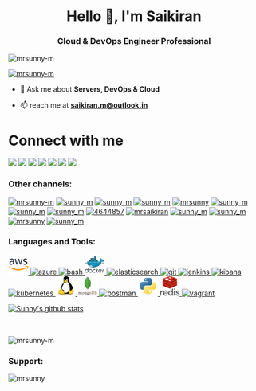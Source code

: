 <h1 align="center">Hello 👋, I'm Saikiran</h1>
<h3 align="center">Cloud & DevOps Engineer Professional</h3>

<p align="left"> <img src="https://komarev.com/ghpvc/?username=mrsunny-m&label=Profile%20views&color=0e75b6&style=flat" alt="mrsunny-m" /> </p>

<p align="left"> <a href="https://github.com/ryo-ma/github-profile-trophy"><img src="https://github-profile-trophy.vercel.app/?username=mrsunny-m" alt="mrsunny-m" /></a> </p>

- 💬 Ask me about **Servers, DevOps & Cloud**

- 📫 reach me at **saikiran.m@outlook.in**

# Connect with me
[<img src = "https://img.shields.io/badge/LinkedIn-0077B5?style=for-the-badge&logo=linkedin&logoColor=white">](https://www.linkedin.com/in/m-saikiran/)
[<img src = "https://img.shields.io/badge/GitHub-100000?style=for-the-badge&logo=github&logoColor=white">](https://github.com/MrSunny-M/)
[<img src = "https://img.shields.io/badge/Medium-12100E?style=for-the-badge&logo=medium&logoColor=white">](https://medium.com/@saikiran_m)
[<img src = "https://img.shields.io/badge/dev.to-0A0A0A?style=for-the-badge&logo=devdotto&logoColor=white">](https://dev.to/saikiran_m)
[<img src = "https://img.shields.io/badge/Discord-7289DA?style=for-the-badge&logo=discord&logoColor=white">](https://discord.gg/@saikiran)
[<img src = "https://img.shields.io/badge/Twitter-1DA1F2?style=for-the-badge&logo=twitter&logoColor=white">](https://twitter.com/sunnytweeted)
[<img src = "https://img.shields.io/badge/YouTube-FF0000?style=for-the-badge&logo=youtube&logoColor=white">](https://www.youtube.com/@sunny_m)

<h3 align="left">Other channels:</h3>
<p align="left">
<a href="https://codepen.io/mrsunny-m" target="blank"><img align="center" src="https://raw.githubusercontent.com/rahuldkjain/github-profile-readme-generator/master/src/images/icons/Social/codepen.svg" alt="mrsunny-m" height="30" width="40" /></a>
<a href="https://codeforces.com/profile/sunny_m" target="blank"><img align="center" src="https://raw.githubusercontent.com/rahuldkjain/github-profile-readme-generator/master/src/images/icons/Social/codeforces.svg" alt="sunny_m" height="30" width="40" /></a>
<a href="https://www.codechef.com/users/sunny_m" target="blank"><img align="center" src="https://cdn.jsdelivr.net/npm/simple-icons@3.1.0/icons/codechef.svg" alt="sunny_m" height="30" width="40" /></a>
<a href="https://www.topcoder.com/members/sunny_m" target="blank"><img align="center" src="https://raw.githubusercontent.com/rahuldkjain/github-profile-readme-generator/master/src/images/icons/Social/topcoder.svg" alt="sunny_m" height="30" width="40" /></a>
<a href="https://codesandbox.com/mrsunny" target="blank"><img align="center" src="https://raw.githubusercontent.com/rahuldkjain/github-profile-readme-generator/master/src/images/icons/Social/codesandbox.svg" alt="mrsunny" height="30" width="40" /></a>
<a href="https://www.leetcode.com/sunny_m" target="blank"><img align="center" src="https://raw.githubusercontent.com/rahuldkjain/github-profile-readme-generator/master/src/images/icons/Social/leet-code.svg" alt="sunny_m" height="30" width="40" /></a>
<a href="https://www.hackerrank.com/sunny_m" target="blank"><img align="center" src="https://raw.githubusercontent.com/rahuldkjain/github-profile-readme-generator/master/src/images/icons/Social/hackerrank.svg" alt="sunny_m" height="30" width="40" /></a>
<a href="https://www.hackerearth.com/sunny_m" target="blank"><img align="center" src="https://raw.githubusercontent.com/rahuldkjain/github-profile-readme-generator/master/src/images/icons/Social/hackerearth.svg" alt="sunny_m" height="30" width="40" /></a>
<a href="https://stackoverflow.com/users/4644857" target="blank"><img align="center" src="https://raw.githubusercontent.com/rahuldkjain/github-profile-readme-generator/master/src/images/icons/Social/stack-overflow.svg" alt="4644857" height="30" width="40" /></a>
<a href="https://kaggle.com/mrsaikiran" target="blank"><img align="center" src="https://raw.githubusercontent.com/rahuldkjain/github-profile-readme-generator/master/src/images/icons/Social/kaggle.svg" alt="mrsaikiran" height="30" width="40" /></a>
<a href="https://dribbble.com/sunny_m" target="blank"><img align="center" src="https://raw.githubusercontent.com/rahuldkjain/github-profile-readme-generator/master/src/images/icons/Social/dribbble.svg" alt="sunny_m" height="30" width="40" /></a>
<a href="https://www.behance.net/sunny_m" target="blank"><img align="center" src="https://raw.githubusercontent.com/rahuldkjain/github-profile-readme-generator/master/src/images/icons/Social/behance.svg" alt="sunny_m" height="30" width="40" /></a>
<a href="https://hashnode.com/mrsunny" target="blank"><img align="center" src="https://raw.githubusercontent.com/rahuldkjain/github-profile-readme-generator/master/src/images/icons/Social/hashnode.svg" alt="mrsunny" height="30" width="40" /></a>
<a href="https://auth.geeksforgeeks.org/user/sunny_m" target="blank"><img align="center" src="https://raw.githubusercontent.com/rahuldkjain/github-profile-readme-generator/master/src/images/icons/Social/geeks-for-geeks.svg" alt="sunny_m" height="30" width="40" /></a>
</p>

<h3 align="left">Languages and Tools:</h3>
<p align="left"> <a href="https://aws.amazon.com" target="_blank" rel="noreferrer"> <img src="https://raw.githubusercontent.com/devicons/devicon/master/icons/amazonwebservices/amazonwebservices-original-wordmark.svg" alt="aws" width="40" height="40"/> </a> <a href="https://azure.microsoft.com/en-in/" target="_blank" rel="noreferrer"> <img src="https://www.vectorlogo.zone/logos/microsoft_azure/microsoft_azure-icon.svg" alt="azure" width="40" height="40"/> </a> <a href="https://www.gnu.org/software/bash/" target="_blank" rel="noreferrer"> <img src="https://www.vectorlogo.zone/logos/gnu_bash/gnu_bash-icon.svg" alt="bash" width="40" height="40"/> </a> <a href="https://www.docker.com/" target="_blank" rel="noreferrer"> <img src="https://raw.githubusercontent.com/devicons/devicon/master/icons/docker/docker-original-wordmark.svg" alt="docker" width="40" height="40"/> </a> <a href="https://www.elastic.co" target="_blank" rel="noreferrer"> <img src="https://www.vectorlogo.zone/logos/elastic/elastic-icon.svg" alt="elasticsearch" width="40" height="40"/> </a> <a href="https://git-scm.com/" target="_blank" rel="noreferrer"> <img src="https://www.vectorlogo.zone/logos/git-scm/git-scm-icon.svg" alt="git" width="40" height="40"/> </a> <a href="https://www.jenkins.io" target="_blank" rel="noreferrer"> <img src="https://www.vectorlogo.zone/logos/jenkins/jenkins-icon.svg" alt="jenkins" width="40" height="40"/> </a> <a href="https://www.elastic.co/kibana" target="_blank" rel="noreferrer"> <img src="https://www.vectorlogo.zone/logos/elasticco_kibana/elasticco_kibana-icon.svg" alt="kibana" width="40" height="40"/> </a> <a href="https://kubernetes.io" target="_blank" rel="noreferrer"> <img src="https://www.vectorlogo.zone/logos/kubernetes/kubernetes-icon.svg" alt="kubernetes" width="40" height="40"/> </a> <a href="https://www.linux.org/" target="_blank" rel="noreferrer"> <img src="https://raw.githubusercontent.com/devicons/devicon/master/icons/linux/linux-original.svg" alt="linux" width="40" height="40"/> </a> <a href="https://www.mongodb.com/" target="_blank" rel="noreferrer"> <img src="https://raw.githubusercontent.com/devicons/devicon/master/icons/mongodb/mongodb-original-wordmark.svg" alt="mongodb" width="40" height="40"/> </a> <a href="https://postman.com" target="_blank" rel="noreferrer"> <img src="https://www.vectorlogo.zone/logos/getpostman/getpostman-icon.svg" alt="postman" width="40" height="40"/> </a> <a href="https://www.python.org" target="_blank" rel="noreferrer"> <img src="https://raw.githubusercontent.com/devicons/devicon/master/icons/python/python-original.svg" alt="python" width="40" height="40"/> </a> <a href="https://redis.io" target="_blank" rel="noreferrer"> <img src="https://raw.githubusercontent.com/devicons/devicon/master/icons/redis/redis-original-wordmark.svg" alt="redis" width="40" height="40"/> </a> <a href="https://www.vagrantup.com/" target="_blank" rel="noreferrer"> <img src="https://www.vectorlogo.zone/logos/vagrantup/vagrantup-icon.svg" alt="vagrant" width="40" height="40"/> </a> </p>

[![Sunny's github stats](https://github-readme-stats.vercel.app/api?username=MrSunny-M&show_icons=true&theme=radical)](https://github.com/MrSunny-M)

<p><img align="center" src="https://github-readme-streak-stats.herokuapp.com/?user=mrsunny-m&" alt="" /></p>

<p><img align="center" src="https://github-readme-stats.vercel.app/api/top-langs?username=mrsunny-m&show_icons=true&locale=en&layout=compact" alt="mrsunny-m" /></p>

<h3 align="left">Support:</h3>
<p><a href="https://www.buymeacoffee.com/mrsunny"> <img align="left" src="https://cdn.buymeacoffee.com/buttons/v2/default-yellow.png" height="50" width="210" alt="mrsunny" /></a></p><br><br>
